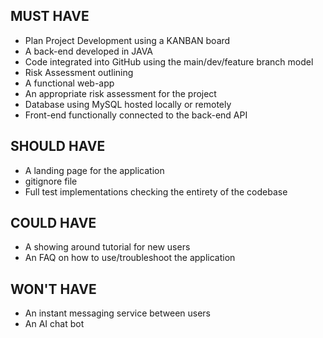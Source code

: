 **MUST HAVE**
-------------
- Plan Project Development using a KANBAN board
- A back-end developed in JAVA
- Code integrated into GitHub using the main/dev/feature branch model
- Risk Assessment outlining 
- A functional web-app
- An appropriate risk assessment for the project
- Database using MySQL hosted locally or remotely
- Front-end functionally connected to the back-end API

**SHOULD HAVE**
-------------
- A landing page for the application
- gitignore file 
- Full test implementations checking the entirety of the codebase

**COULD HAVE**
-------------
- A showing around tutorial for new users
- An FAQ on how to use/troubleshoot the application

**WON'T HAVE**
-------------
- An instant messaging service between users
- An AI chat bot